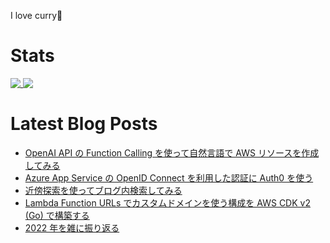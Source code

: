 I love curry🍛

# Stats

<a href="https://github.com/anuraghazra/github-readme-stats">
  <img align="top" src="https://github-readme-stats.vercel.app/api/?username=michimani&show_icons=true&title_color=fff&icon_color=8B949E&text_color=8B949E&bg_color=0D1117&hide_border=true" />
</a>
<a href="https://github.com/anuraghazra/github-readme-stats">
  <img align="top" src="https://github-readme-stats.vercel.app/api/top-langs/?username=michimani&title_color=fff&icon_color=8B949E&text_color=8B949E&bg_color=0D1117&hide_border=true" />
</a>

# Latest Blog Posts
<!-- BLOG-POST-LIST:START -->
- [OpenAI API の Function Calling を使って自然言語で AWS リソースを作成してみる](https://michimani.net/post/ml-get-started-openai-function-calling/)
- [Azure App Service の OpenID Connect を利用した認証に Auth0 を使う](https://michimani.net/post/azure-add-oidc-authn-to-app-service-with-auth0/)
- [近傍探索を使ってブログ内検索してみる](https://michimani.net/post/programming-serach-blog-posts-by-nearest-neighbor-search/)
- [Lambda Function URLs でカスタムドメインを使う構成を AWS CDK v2 &lpar;Go&rpar; で構築する](https://michimani.net/post/aws-lambda-function-urls-with-custom-domain/)
- [2022 年を雑に振り返る](https://michimani.net/post/other-retrospect-in-2022/)
<!-- BLOG-POST-LIST:END -->